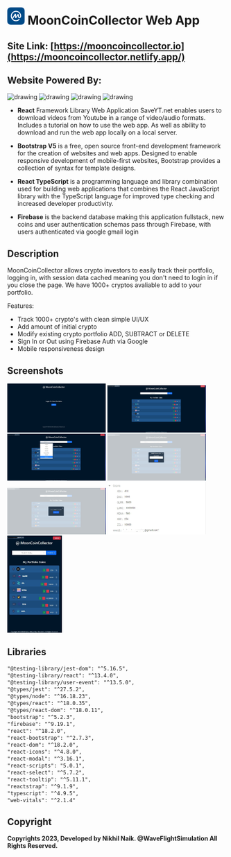 # <img src="https://github.com/nikhilsurfingaus/fullstack-crypto-portfolio/blob/master/src/assets/logo.png" alt="drawing" height="40" width="40"/> MoonCoinCollector Web App

## Site Link: [https://mooncoincollector.io](https://mooncoincollector.netlify.app/)

## Website Powered By: 
<img src="https://cdn.freebiesupply.com/logos/large/2x/react-1-logo-png-transparent.png" alt="drawing" width="100"/> <img 
src="https://upload.wikimedia.org/wikipedia/commons/thumb/b/b2/Bootstrap_logo.svg/1280px-Bootstrap_logo.svg.png" alt="drawing" height=100 width="120"/> <img 
src="https://upload.wikimedia.org/wikipedia/commons/thumb/4/4c/Typescript_logo_2020.svg/1200px-Typescript_logo_2020.svg.png" alt="drawing" width="100"/> <img 
src="https://firebase.google.com/static/images/brand-guidelines/logo-vertical.png" alt="drawing" width="100"/> 

- **React** Framework Library Web Application SaveYT.net enables users to download videos from Youtube in a range of video/audio formats. Includes a tutorial on how to use the web app. As well as ability to download and run the web app locally on a local server. 

- **Bootstrap V5** is a free, open source front-end development framework for the creation of websites and web apps. Designed to enable responsive development of mobile-first websites, Bootstrap provides a collection of syntax for template designs.

- **React TypeScript** is a programming language and library combination used for building web applications that combines the React JavaScript library with the TypeScript language for improved type checking and increased developer productivity.

- **Firebase** is the backend database making this application fullstack, new coins and user authentication schemas pass through Firebase, with users authenticated via google gmail login

## Description 
MoonCoinCollector allows crypto  investors to easily track their portfolio, logging in, with session data cached meaning you don't need to login in if you close the page. We have 1000+ cryptos avaliable to add to your portfolio. 

Features:
- Track 1000+ crypto's with clean simple UI/UX
- Add amount of initial crypto
- Modify existing crypto portfolio ADD, SUBTRACT or DELETE
- Sign In or Out using Firebase Auth via Google
- Mobile responsiveness design

## Screenshots 
<p float="left">
  <img src="https://github.com/nikhilsurfingaus/fullstack-crypto-portfolio/blob/master/src/assets/1.jpg" height=45% width=45% />
  <img src="https://github.com/nikhilsurfingaus/fullstack-crypto-portfolio/blob/master/src/assets/2.png" height=45% width=45% />
  <img src="https://github.com/nikhilsurfingaus/fullstack-crypto-portfolio/blob/master/src/assets/3.jpg" height=45% width=45% />
  <img src="https://github.com/nikhilsurfingaus/fullstack-crypto-portfolio/blob/master/src/assets/4.jpg" height=45% width=45% />
  <img src="https://github.com/nikhilsurfingaus/fullstack-crypto-portfolio/blob/master/src/assets/5.jpg" height=45% width=45% />
  <img src="https://github.com/nikhilsurfingaus/fullstack-crypto-portfolio/blob/master/src/assets/fire.jpg" height=45% width=45% />
  <img src="https://github.com/nikhilsurfingaus/fullstack-crypto-portfolio/blob/master/src/assets/mobile.jpg" height=25% width=25% />
</p>

## Libraries
    "@testing-library/jest-dom": "^5.16.5",
    "@testing-library/react": "^13.4.0",
    "@testing-library/user-event": "^13.5.0",
    "@types/jest": "^27.5.2",
    "@types/node": "^16.18.23",
    "@types/react": "^18.0.35",
    "@types/react-dom": "^18.0.11",
    "bootstrap": "^5.2.3",
    "firebase": "^9.19.1",
    "react": "^18.2.0",
    "react-bootstrap": "^2.7.3",
    "react-dom": "^18.2.0",
    "react-icons": "^4.8.0",
    "react-modal": "^3.16.1",
    "react-scripts": "5.0.1",
    "react-select": "^5.7.2",
    "react-tooltip": "^5.11.1",
    "reactstrap": "^9.1.9",
    "typescript": "^4.9.5",
    "web-vitals": "^2.1.4"

## Copyright

**Copyrights 2023, Developed by Nikhil Naik. @WaveFlightSimulation All Rights Reserved.**
